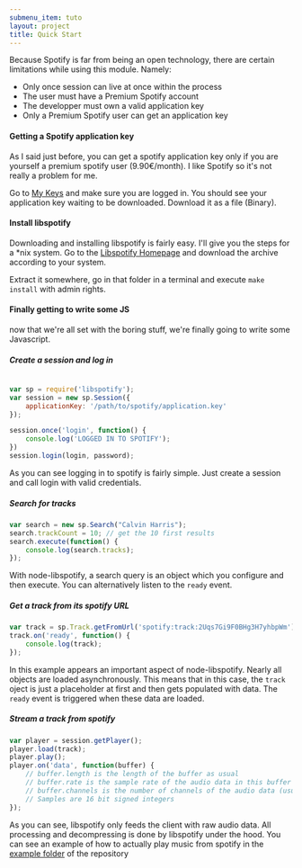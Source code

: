 ```yaml
---
submenu_item: tuto
layout: project
title: Quick Start
---
```


Because Spotify is far from being an open technology, there are certain limitations while using
this module. Namely:

* Only once session can live at once within the process
* The user must have a Premium Spotify account
* The developper must own a valid application key
* Only a Premium Spotify user can get an application key

#### Getting a Spotify application key

As I said just before, you can get a spotify application key only if you are yourself a premium spotify
user (9.90€/month). I like Spotify so it's not really a problem for me.

Go to [My Keys](https://developer.spotify.com/technologies/libspotify/keys/)
and make sure you are logged in.
You should see your application key waiting to be downloaded. Download it as a file (Binary).

#### Install libspotify
Downloading and installing libspotify is fairly easy. I'll give you the steps for a \*nix system.
Go to the [Libspotify Homepage](https://developer.spotify.com/technologies/libspotify) 
and download the archive according to your system.

Extract it somewhere, go in that folder in a terminal and execute <code>make install</code> with admin rights.

#### Finally getting to write some JS

now that we're all set with the boring stuff, we're finally going to write some Javascript.

##### Create a session and log in

```javascript

var sp = require('libspotify');
var session = new sp.Session({
    applicationKey: '/path/to/spotify/application.key'
});

session.once('login', function() {
    console.log('LOGGED IN TO SPOTIFY');
})
session.login(login, password);

```

As you can see logging in to spotify is fairly simple. Just create a session and call login with valid credentials.

##### Search for tracks

```javascript
var search = new sp.Search("Calvin Harris");
search.trackCount = 10; // get the 10 first results
search.execute(function() {
    console.log(search.tracks);
});
```

With node-libspotify, a search query is an object which you configure and then execute. You can alternatively listen
to the `ready` event.

##### Get a track from its spotify URL

```javascript
var track = sp.Track.getFromUrl('spotify:track:2Uqs7Gi9F0BHg3H7yhbpWm');
track.on('ready', function() {
    console.log(track);
});

```

In this example appears an important aspect of node-libspotify. Nearly all objects are loaded asynchronously. This means
that in this case, the `track` oject is just a placeholder at first and then gets populated with data. The `ready` event
is triggered when these data are loaded.


##### Stream a track from spotify

```javascript
var player = session.getPlayer();
player.load(track);
player.play();
player.on('data', function(buffer) {
    // buffer.length is the length of the buffer as usual
    // buffer.rate is the sample rate of the audio data in this buffer
    // buffer.channels is the number of channels of the audio data (usually 2 for stereo)
    // Samples are 16 bit signed integers
});
```

As you can see, libspotify only feeds the client with raw audio data. All processing and decompressing is done by libspotify
under the hood. You can see an example of how to actually play music from spotify in the
[example folder](http://github.com/Floby/node-libspotify/blob/master/example/play.js)
of the repository

